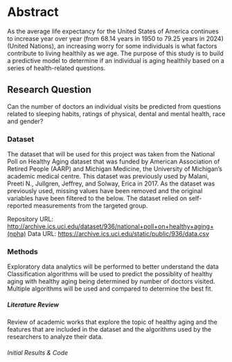 # Abstract

As the average life expectancy for the United States of America continues to increase year over year (from 68.14 years in 1950 to 79.25 years in 2024)(United Nations), an increasing worry for some individuals is what factors contribute to living healthily as we age.   The purpose of this study is to build a predictive model to determine if an individual is aging healthily based on a series of health-related questions.  

## Research Question

Can the number of doctors an individual visits be predicted from questions related to sleeping habits, ratings of physical, dental and mental health, race and gender?

### Dataset

The dataset that will be used for this project was taken from the National Poll on Healthy Aging dataset that was funded by American Association of Retired People (AARP) and Michigan Medicine, the University of Michigan’s academic medical centre. This dataset was previously used by Malani, Preeti N., Jullgren, Jeffrey, and Solway, Erica in 2017.  As the dataset was previously used, missing values have been removed and the original variables have been filtered to the below.  The dataset relied on self-reported measurements from the targeted group. 

Repository URL: http://archive.ics.uci.edu/dataset/936/national+poll+on+healthy+aging+(npha)
Data URL:  https://archive.ics.uci.edu/static/public/936/data.csv


### Methods

Exploratory data analytics will be performed to better understand the data
Classification algorithms will be used to predict the possiblity of healthy aging with healthy aging being determined by number of doctors visited.  Multiple algorithms will be used and compared to determine the best fit. 

##### Literature Review

Review of academic works that explore the topic of healthy aging and the features that are included in the dataset and the algorithms used by the researchers to analyze their data. 

###### Initial Results & Code
